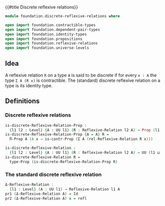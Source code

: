 {{#title  Discrete reflexive relations}}

```agda
module foundation.discrete-reflexive-relations where

open import foundation.contractible-types
open import foundation.dependent-pair-types
open import foundation.identity-types
open import foundation.propositions
open import foundation.reflexive-relations
open import foundation.universe-levels
```

## Idea

A reflexive relation `R` on a type `A` is said to be discrete if for every `x : A` the type `Σ A (R x)` is contractible. The (standard) discrete reflexive relation on a type is its identity type.

## Definitions

### Discrete reflexive relations

```agda
is-discrete-Reflexive-Relation-Prop :
  {l1 l2 : Level} {A : UU l1} (R : Reflexive-Relation l2 A) → Prop (l1 ⊔ l2)
is-discrete-Reflexive-Relation-Prop {A = A} R =
  Π-Prop A (λ x → is-contr-Prop (Σ A (rel-Reflexive-Relation R x)))

is-discrete-Reflexive-Relation :
  {l1 l2 : Level} {A : UU l1} (R : Reflexive-Relation l2 A) → UU (l1 ⊔ l2)
is-discrete-Reflexive-Relation R =
  type-Prop (is-discrete-Reflexive-Relation-Prop R)
```

### The standard discrete reflexive relation

```agda
Δ-Reflexive-Relation :
  {l1 : Level} (A : UU l1) → Reflexive-Relation l1 A
pr1 (Δ-Reflexive-Relation A) = Id
pr2 (Δ-Reflexive-Relation A) x = refl
```
